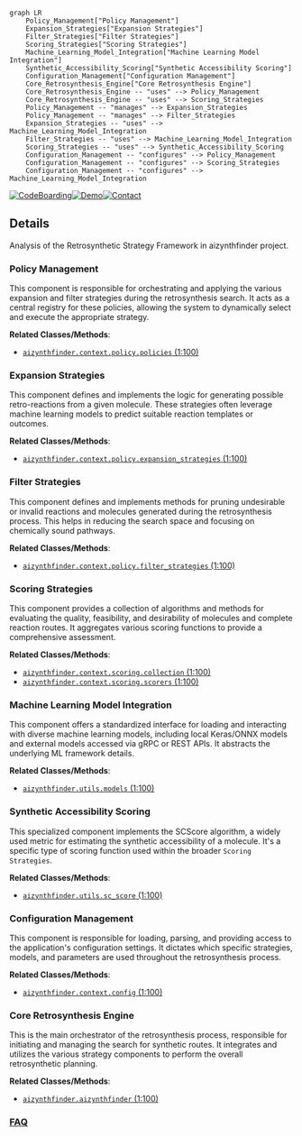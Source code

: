 ```mermaid
graph LR
    Policy_Management["Policy Management"]
    Expansion_Strategies["Expansion Strategies"]
    Filter_Strategies["Filter Strategies"]
    Scoring_Strategies["Scoring Strategies"]
    Machine_Learning_Model_Integration["Machine Learning Model Integration"]
    Synthetic_Accessibility_Scoring["Synthetic Accessibility Scoring"]
    Configuration_Management["Configuration Management"]
    Core_Retrosynthesis_Engine["Core Retrosynthesis Engine"]
    Core_Retrosynthesis_Engine -- "uses" --> Policy_Management
    Core_Retrosynthesis_Engine -- "uses" --> Scoring_Strategies
    Policy_Management -- "manages" --> Expansion_Strategies
    Policy_Management -- "manages" --> Filter_Strategies
    Expansion_Strategies -- "uses" --> Machine_Learning_Model_Integration
    Filter_Strategies -- "uses" --> Machine_Learning_Model_Integration
    Scoring_Strategies -- "uses" --> Synthetic_Accessibility_Scoring
    Configuration_Management -- "configures" --> Policy_Management
    Configuration_Management -- "configures" --> Scoring_Strategies
    Configuration_Management -- "configures" --> Machine_Learning_Model_Integration
```

[![CodeBoarding](https://img.shields.io/badge/Generated%20by-CodeBoarding-9cf?style=flat-square)](https://github.com/CodeBoarding/GeneratedOnBoardings)[![Demo](https://img.shields.io/badge/Try%20our-Demo-blue?style=flat-square)](https://www.codeboarding.org/demo)[![Contact](https://img.shields.io/badge/Contact%20us%20-%20contact@codeboarding.org-lightgrey?style=flat-square)](mailto:contact@codeboarding.org)

## Details

Analysis of the Retrosynthetic Strategy Framework in aizynthfinder project.

### Policy Management
This component is responsible for orchestrating and applying the various expansion and filter strategies during the retrosynthesis search. It acts as a central registry for these policies, allowing the system to dynamically select and execute the appropriate strategy.


**Related Classes/Methods**:

- <a href="https://github.com/MolecularAI/aizynthfinder/blob/master/aizynthfinder/context/policy/policies.py#L1-L100" target="_blank" rel="noopener noreferrer">`aizynthfinder.context.policy.policies` (1:100)</a>


### Expansion Strategies
This component defines and implements the logic for generating possible retro-reactions from a given molecule. These strategies often leverage machine learning models to predict suitable reaction templates or outcomes.


**Related Classes/Methods**:

- <a href="https://github.com/MolecularAI/aizynthfinder/blob/master/aizynthfinder/context/policy/expansion_strategies.py#L1-L100" target="_blank" rel="noopener noreferrer">`aizynthfinder.context.policy.expansion_strategies` (1:100)</a>


### Filter Strategies
This component defines and implements methods for pruning undesirable or invalid reactions and molecules generated during the retrosynthesis process. This helps in reducing the search space and focusing on chemically sound pathways.


**Related Classes/Methods**:

- <a href="https://github.com/MolecularAI/aizynthfinder/blob/master/aizynthfinder/context/policy/filter_strategies.py#L1-L100" target="_blank" rel="noopener noreferrer">`aizynthfinder.context.policy.filter_strategies` (1:100)</a>


### Scoring Strategies
This component provides a collection of algorithms and methods for evaluating the quality, feasibility, and desirability of molecules and complete reaction routes. It aggregates various scoring functions to provide a comprehensive assessment.


**Related Classes/Methods**:

- <a href="https://github.com/MolecularAI/aizynthfinder/blob/master/aizynthfinder/context/scoring/collection.py#L1-L100" target="_blank" rel="noopener noreferrer">`aizynthfinder.context.scoring.collection` (1:100)</a>
- <a href="https://github.com/MolecularAI/aizynthfinder/blob/master/aizynthfinder/context/scoring/scorers.py#L1-L100" target="_blank" rel="noopener noreferrer">`aizynthfinder.context.scoring.scorers` (1:100)</a>


### Machine Learning Model Integration
This component offers a standardized interface for loading and interacting with diverse machine learning models, including local Keras/ONNX models and external models accessed via gRPC or REST APIs. It abstracts the underlying ML framework details.


**Related Classes/Methods**:

- <a href="https://github.com/MolecularAI/aizynthfinder/blob/master/aizynthfinder/utils/models.py#L1-L100" target="_blank" rel="noopener noreferrer">`aizynthfinder.utils.models` (1:100)</a>


### Synthetic Accessibility Scoring
This specialized component implements the SCScore algorithm, a widely used metric for estimating the synthetic accessibility of a molecule. It's a specific type of scoring function used within the broader `Scoring Strategies`.


**Related Classes/Methods**:

- <a href="https://github.com/MolecularAI/aizynthfinder/blob/master/aizynthfinder/utils/sc_score.py#L1-L100" target="_blank" rel="noopener noreferrer">`aizynthfinder.utils.sc_score` (1:100)</a>


### Configuration Management
This component is responsible for loading, parsing, and providing access to the application's configuration settings. It dictates which specific strategies, models, and parameters are used throughout the retrosynthesis process.


**Related Classes/Methods**:

- <a href="https://github.com/MolecularAI/aizynthfinder/blob/master/aizynthfinder/context/config.py#L1-L100" target="_blank" rel="noopener noreferrer">`aizynthfinder.context.config` (1:100)</a>


### Core Retrosynthesis Engine
This is the main orchestrator of the retrosynthesis process, responsible for initiating and managing the search for synthetic routes. It integrates and utilizes the various strategy components to perform the overall retrosynthetic planning.


**Related Classes/Methods**:

- <a href="https://github.com/MolecularAI/aizynthfinder/blob/master/aizynthfinder/aizynthfinder.py#L1-L100" target="_blank" rel="noopener noreferrer">`aizynthfinder.aizynthfinder` (1:100)</a>




### [FAQ](https://github.com/CodeBoarding/GeneratedOnBoardings/tree/main?tab=readme-ov-file#faq)